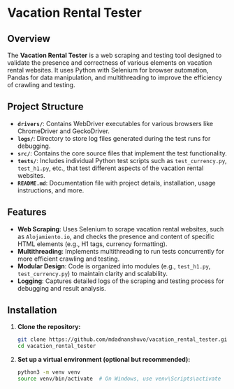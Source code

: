 # Vacation Rental Tester

## Overview

The **Vacation Rental Tester** is a web scraping and testing tool designed to validate the presence and correctness of various elements on vacation rental websites. It uses Python with Selenium for browser automation, Pandas for data manipulation, and multithreading to improve the efficiency of crawling and testing.

## Project Structure

- **`drivers/`**: Contains WebDriver executables for various browsers like ChromeDriver and GeckoDriver.
- **`logs/`**: Directory to store log files generated during the test runs for debugging.
- **`src/`**: Contains the core source files that implement the test functionality.
- **`tests/`**: Includes individual Python test scripts such as `test_currency.py`, `test_h1.py`, etc., that test different aspects of the vacation rental websites.
- **`README.md`**: Documentation file with project details, installation, usage instructions, and more.

## Features

- **Web Scraping**: Uses Selenium to scrape vacation rental websites, such as `Alojamiento.io`, and checks the presence and content of specific HTML elements (e.g., H1 tags, currency formatting).
- **Multithreading**: Implements multithreading to run tests concurrently for more efficient crawling and testing.
- **Modular Design**: Code is organized into modules (e.g., `test_h1.py`, `test_currency.py`) to maintain clarity and scalability.
- **Logging**: Captures detailed logs of the scraping and testing process for debugging and result analysis.

## Installation

1. **Clone the repository:**

   ```bash
   git clone https://github.com/mdadnanshuvo/vacation_rental_tester.git
   cd vacation_rental_tester


2. **Set up a virtual environment (optional but recommended):**
     
    
   ```bash
   python3 -m venv venv
   source venv/bin/activate  # On Windows, use venv\Scripts\activate
